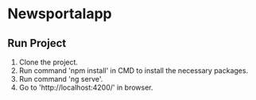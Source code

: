 # Newsportalapp

## Run Project

1. Clone the project.
2. Run command 'npm install' in CMD to install the necessary packages.
3. Run command 'ng serve'.
4. Go to 'http://localhost:4200/' in browser.
